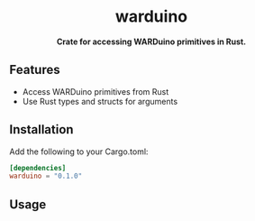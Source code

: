 <div align="center">

<h1>warduino</h1>

<p><strong>Crate for accessing WARDuino primitives in Rust.</strong></p>

</div>

## Features

+ Access WARDuino primitives from Rust
+ Use Rust types and structs for arguments

## Installation

Add the following to your Cargo.toml:

```toml
[dependencies]
warduino = "0.1.0"
```

## Usage


